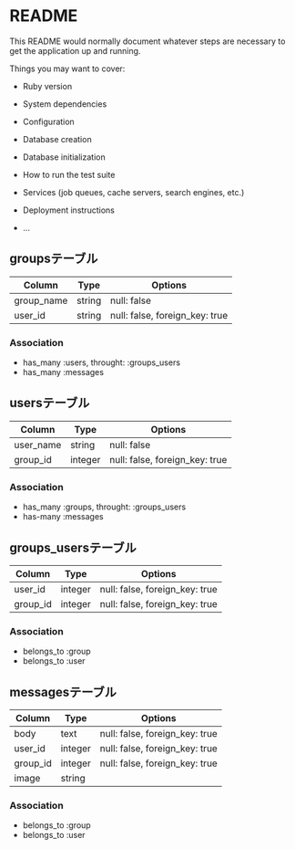 # README

This README would normally document whatever steps are necessary to get the
application up and running.

Things you may want to cover:

* Ruby version

* System dependencies

* Configuration

* Database creation

* Database initialization

* How to run the test suite

* Services (job queues, cache servers, search engines, etc.)

* Deployment instructions

* ...

## groupsテーブル

|Column|Type|Options|
|------|----|-------|
|group_name|string|null: false|
|user_id|string|null: false, foreign_key: true|


### Association
- has_many :users, throught: :groups_users
- has_many :messages


## usersテーブル

|Column|Type|Options|
|------|----|-------|
|user_name|string|null: false|
|group_id|integer|null: false, foreign_key: true|

### Association
- has_many :groups, throught: :groups_users
- has-many :messages


## groups_usersテーブル

|Column|Type|Options|
|------|----|-------|
|user_id|integer|null: false, foreign_key: true|
|group_id|integer|null: false, foreign_key: true|

### Association
- belongs_to :group
- belongs_to :user

## messagesテーブル

|Column|Type|Options|
|------|----|-------|
|body|text|null: false, foreign_key: true|
|user_id|integer|null: false, foreign_key: true|
|group_id|integer|null: false, foreign_key: true|
|image|string||


### Association
- belongs_to :group
- belongs_to :user
